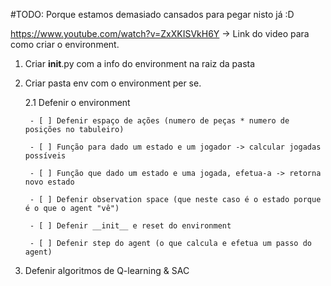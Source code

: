 #TODO: Porque estamos demasiado cansados para pegar nisto já :D

https://www.youtube.com/watch?v=ZxXKISVkH6Y -> Link do video para como criar o environment.

1. Criar __init__.py com a info do environment na raiz da pasta

2. Criar pasta env com o environment per se.

	2.1 Defenir o environment

		- [ ] Defenir espaço de ações (numero de peças * numero de posições no tabuleiro)

		- [ ] Função para dado um estado e um jogador -> calcular jogadas possíveis

		- [ ] Função que dado um estado e uma jogada, efetua-a -> retorna novo estado

		- [ ] Defenir observation space (que neste caso é o estado porque é o que o agent "vê")

		- [ ] Defenir __init__ e reset do environment

		- [ ] Defenir step do agent (o que calcula e efetua um passo do agent)

	

3. Defenir algoritmos de Q-learning & SAC
